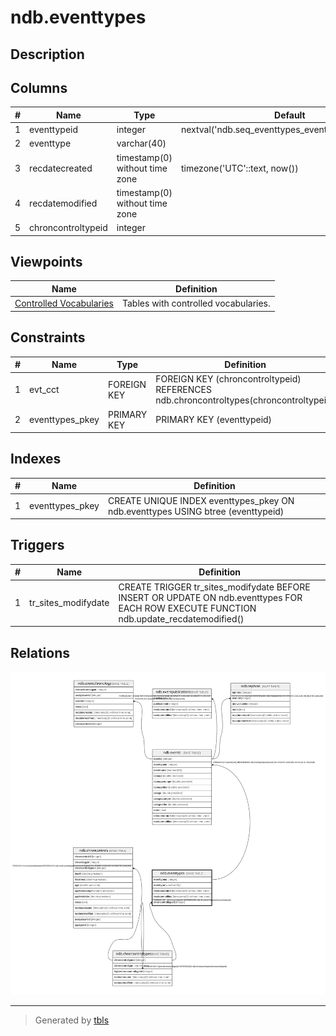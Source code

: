 # ndb.eventtypes

## Description

## Columns

| # | Name               | Type                           | Default                                             | Nullable | Children                    | Parents                                           | Comment |
| - | ------------------ | ------------------------------ | --------------------------------------------------- | -------- | --------------------------- | ------------------------------------------------- | ------- |
| 1 | eventtypeid        | integer                        | nextval('ndb.seq_eventtypes_eventtypeid'::regclass) | false    | [ndb.events](ndb.events.md) |                                                   |         |
| 2 | eventtype          | varchar(40)                    |                                                     | false    |                             |                                                   |         |
| 3 | recdatecreated     | timestamp(0) without time zone | timezone('UTC'::text, now())                        | false    |                             |                                                   |         |
| 4 | recdatemodified    | timestamp(0) without time zone |                                                     | false    |                             |                                                   |         |
| 5 | chroncontroltypeid | integer                        |                                                     | true     |                             | [ndb.chroncontroltypes](ndb.chroncontroltypes.md) |         |

## Viewpoints

| Name                                      | Definition                           |
| ----------------------------------------- | ------------------------------------ |
| [Controlled Vocabularies](viewpoint-0.md) | Tables with controlled vocabularies. |

## Constraints

| # | Name            | Type        | Definition                                                                            |
| - | --------------- | ----------- | ------------------------------------------------------------------------------------- |
| 1 | evt_cct         | FOREIGN KEY | FOREIGN KEY (chroncontroltypeid) REFERENCES ndb.chroncontroltypes(chroncontroltypeid) |
| 2 | eventtypes_pkey | PRIMARY KEY | PRIMARY KEY (eventtypeid)                                                             |

## Indexes

| # | Name            | Definition                                                                      |
| - | --------------- | ------------------------------------------------------------------------------- |
| 1 | eventtypes_pkey | CREATE UNIQUE INDEX eventtypes_pkey ON ndb.eventtypes USING btree (eventtypeid) |

## Triggers

| # | Name                | Definition                                                                                                                              |
| - | ------------------- | --------------------------------------------------------------------------------------------------------------------------------------- |
| 1 | tr_sites_modifydate | CREATE TRIGGER tr_sites_modifydate BEFORE INSERT OR UPDATE ON ndb.eventtypes FOR EACH ROW EXECUTE FUNCTION ndb.update_recdatemodified() |

## Relations

![er](ndb.eventtypes.svg)

---

> Generated by [tbls](https://github.com/k1LoW/tbls)